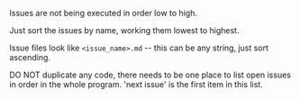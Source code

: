 Issues are not being executed in order low to high.

Just sort the issues by name, working them lowest to highest.

Issue files look like `<issue_name>.md` -- this can be any string, just sort ascending.

DO NOT duplicate any code, there needs to be one place to list open issues in order in the whole program.
 'next issue' is the first item in this list.